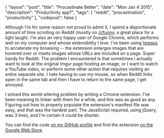 {
  "layout": "post",
  "title": "Procastinate Better",
  "date": "Mon Jan 4 2015",
  "description": "Productivity app?",
  "tags": [
    "reddit", "procastination", "productivity"
  ],
  "codepost": false
}

Although I'm for some reason not proud to admit it, I spend a disportionate amount of time scrolling on Reddit (mostly on [/r/funny](www.reddit.com/r/funny), a great place for a light laugh). I'm also an very happy user of Google Chrome, which performs well on my computer and whose extensibility I love. I've been using [Imagus](https://tiny.cc/Imagus) to accelerate my browsing -- the extension enlarges images that are hovered over or insets images whose URLs are included on a page. Super handy for Reddit. The problem I encountered is that sometimes I actually want to look at the original Imgur page hosting an image, or I want to watch a YouTube video, or perform some other action that requires visiting an entire separate site. I hate having to use my mouse, so when Reddit links open in the same tab and then I have to return to the same page, I get annoyed. 

I solved this world-altering problem by writing a Chrome extension. I've been meaning to tinker with them for a while, and this was as good as any. Figuring out how to properly populate the extension's manifest file was easy, and that was the hardest part. The JavaScript required, using jQuery, was 3 lines, and I'm certain it could be shorter.

You can find the code [on my GitHub profile](https://github.com/greensam/RedditLinkFixer) and find the extension [on the Google Web Store](https://chrome.google.com/webstore/detail/redditlinkfixer/gobhdbmnmdkomobedpcmhljkoklakabj). 

